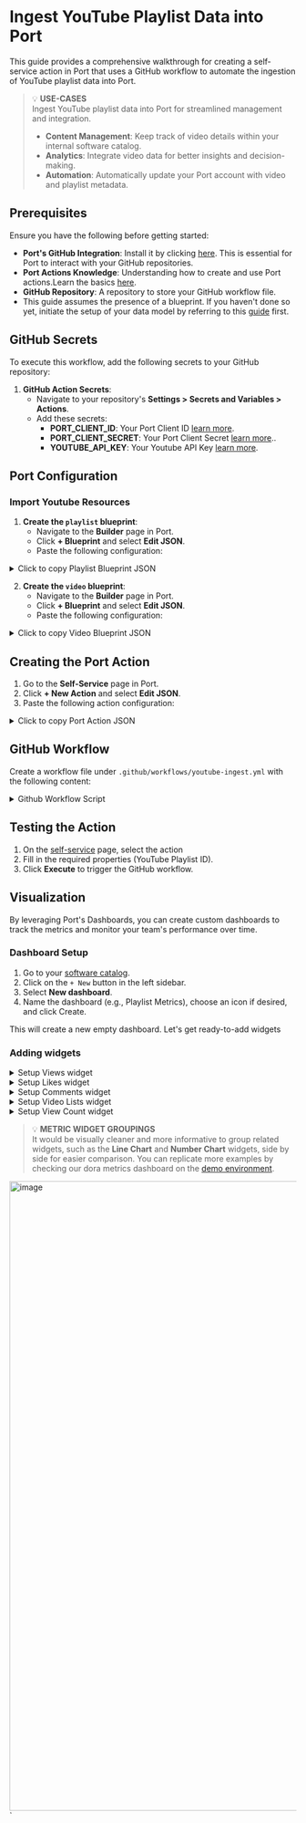 # Ingest YouTube Playlist Data into Port
This guide provides a comprehensive walkthrough for creating a self-service action in Port that uses a GitHub workflow to automate the ingestion of YouTube playlist data into Port.

> 💡 **USE-CASES**  
> Ingest YouTube playlist data into Port for streamlined management and integration.
> 
> - **Content Management**: Keep track of video details within your internal software catalog.
> - **Analytics**: Integrate video data for better insights and decision-making.
> - **Automation**: Automatically update your Port account with video and playlist metadata.

## Prerequisites

Ensure you have the following before getting started:

- **Port's GitHub Integration**: Install it by clicking [here](https://github.com/apps/getport-io/installations/select_target). This is essential for Port to interact with your GitHub repositories.
- **Port Actions Knowledge**: Understanding how to create and use Port actions.Learn the basics [here](https://docs.getport.io/actions-and-automations/create-self-service-experiences/setup-ui-for-action/).
- **GitHub Repository**: A repository to store your GitHub workflow file.
- This guide assumes the presence of a blueprint. If you haven't done so yet, initiate the setup of your data model by referring to this [guide](https://docs.getport.io/build-your-software-catalog/customize-integrations/configure-data-model/) first.

## GitHub Secrets

To execute this workflow, add the following secrets to your GitHub repository:

1. **GitHub Action Secrets**:
   - Navigate to your repository's **Settings > Secrets and Variables > Actions**.
   - Add these secrets:
     - **PORT_CLIENT_ID**: Your Port Client ID [learn more](https://docs.getport.io/build-your-software-catalog/custom-integration/api/#find-your-port-credentials).
     - **PORT_CLIENT_SECRET**: Your Port Client Secret [learn more](https://docs.getport.io/build-your-software-catalog/custom-integration/api/#find-your-port-credentials)..
     - **YOUTUBE_API_KEY**: Your Youtube API Key [learn more](https://developers.google.com/youtube/v3/docs#calling-the-api).

## Port Configuration

### Import Youtube Resources

1. **Create the `playlist` blueprint**:
   - Navigate to the **Builder** page in Port.
   - Click **+ Blueprint** and select **Edit JSON**.
   - Paste the following configuration:

  <details>
  <summary>Click to copy Playlist Blueprint JSON</summary>

   ```json
{
     "identifier": "playlist",
     "description": "This blueprint represents a YouTube playlist",
     "title": "playlist",
     "icon": "Widget",
     "schema": {
       "properties": {
         "playlistId": {
           "type": "string",
           "title": "Playlist ID"
         },
         "title": {
           "type": "string",
           "title": "Title"
         },
         "description": {
           "type": "string",
           "title": "Description"
         },
         "thumbnailUrl": {
           "type": "string",
           "title": "Thumbnail URL"
         },
         "videoCount": {
           "type": "number",
           "title": "Number of Videos"
         },
         "created_at": {
           "type": "string",
           "title": "Published At"
         }
       },
       "required": ["playlistId", "title"]
     }
}
```
</details>

2. **Create the `video` blueprint**:
   - Navigate to the **Builder** page in Port.
   - Click **+ Blueprint** and select **Edit JSON**.
   - Paste the following configuration:

 <details>
 <summary>Click to copy Video Blueprint JSON</summary>

   ```json
{
    "identifier": "video",
    "description": "This blueprint represents a video in our software catalog",
    "title": "video",
    "icon": "Widget",
    "schema": {
      "properties": {
        "videoId": {
          "type": "string",
          "title": "Video ID"
        },
        "title": {
          "type": "string",
          "title": "Title"
        },
        "description": {
          "type": "string",
          "title": "Description"
        },
        "thumbnailUrl": {
          "type": "string",
          "title": "Thumbnail URL"
        },
        "duration": {
          "type": "string",
          "title": "Duration"
        },
        "viewCount": {
          "type": "number",
          "title": "View Count"
        },
        "likeCount": {
          "type": "number",
          "title": "Like Count"
        },
        "commentCount": {
          "type": "number",
          "title": "Comment Count"
        }
      },
      "required": ["videoId", "title"]
    },
    "relations": {
      "belongs_to_playlist": {
        "title": "Belongs to Playlist",
        "target": "playlist",
        "required": false,
        "many": false
      }
    }
```
</details>

## Creating the Port Action

1. Go to the **Self-Service** page in Port.
2. Click **+ New Action** and select **Edit JSON**.
3. Paste the following action configuration:

<details>
<summary>Click to copy Port Action JSON</summary>
   
> 💡 **TIP**  
> 
> - `<GITHUB-ORG>` – your GitHub organization or user name.
> - `<GITHUB-REPO-NAME>` – your GitHub repository name.
   
   ```json
   {
      "identifier": "ingest-youtube-playlist",
      "title": "Ingest Youtube Playlist",
      "icon": "Youtrack",
      "trigger": {
        "type": "self-service",
        "operation": "CREATE",
        "userInputs": {
          "properties": {
            "playlistid": {
              "type": "string",
              "title": "playlistid"
            }
          },
          "required": [
            "playlistid"
          ],
          "order": []
        },
        "blueprintIdentifier": "playlist"
      },
      "invocationMethod": {
        "type": "GITHUB",
        "org": "<GITHUB-ORG>",
        "repo": "<GITHUB-REPO-NAME>",
        "workflow": "newone.yml",
        "workflowInputs": {
          "{{ spreadValue() }}": "{{ .inputs }}",
          "port_context": {
            "runId": "{{ .run.id }}",
            "blueprint": "{{ .action.blueprint }}"
          }
        },
        "reportWorkflowStatus": true
      },
      "requiredApproval": false
    }
   
   ```
 </details>

## GitHub Workflow

Create a workflow file under `.github/workflows/youtube-ingest.yml` with the following content:

<details>
<summary>Github Workflow Script</summary>
  
```yaml
name: Update Port with YouTube Playlist Data
on:
  workflow_dispatch:
    inputs:
      playlistid:
        description: 'ID of the YouTube playlist'
        required: true
      port_context:
        description: 'Port context payload'
        required: true

jobs:
  update_port:
    runs-on: ubuntu-latest
    env:
      PORT_CLIENT_ID: ${{ secrets.PORT_CLIENT_ID }}
      PORT_CLIENT_SECRET: ${{ secrets.PORT_CLIENT_SECRET }}
      GITHUB_TOKEN: ${{ secrets.GITHUB_TOKEN }}
      PORT_RUN_ID: ${{ fromJson(inputs.port_context).runId }}

    steps:
      - name: Checkout code
        uses: actions/checkout@v4

      - name: Install jq for JSON processing
        run: sudo apt-get install jq

      - name: Fetch and Process YouTube Data using Bash
        id: fetch_data
        env:
          YOUTUBE_API_KEY: ${{ secrets.YOUTUBE_API_KEY }}
          PLAYLIST_ID: ${{ inputs.playlistid }}
          PORT_CLIENT_ID: ${{ secrets.PORT_CLIENT_ID }}
          PORT_CLIENT_SECRET: ${{ secrets.PORT_CLIENT_SECRET }}
        run: |
          set -e  # Exit immediately if any command returns a non-zero status

          # Ensure environment variables are trimmed of whitespace
          PORT_CLIENT_ID=$(echo "$PORT_CLIENT_ID" | xargs)
          PORT_CLIENT_SECRET=$(echo "$PORT_CLIENT_SECRET" | xargs)

          # Function to get Port access token
          get_port_access_token() {
            response=$(curl -s -X POST "https://api.getport.io/v1/auth/access_token" \
              -H "Content-Type: application/json" \
              -d '{
                "clientId": "'"$PORT_CLIENT_ID"'",
                "clientSecret": "'"$PORT_CLIENT_SECRET"'"
              }')

            # Check if the response contains an error
            if echo "$response" | grep -q '"ok":false'; then
              echo "Error obtaining access token: $(echo "$response" | jq -r '.error' )"
              return 1
            fi

            # Extract the access token from the response
            access_token=$(echo "$response" | jq -r '.accessToken // empty')
            if [ -z "$access_token" ]; then
              echo "Failed to retrieve access token. Response: $response"
              return 1
            fi

            echo "$access_token"
          }

          # Retrieve and sanitize the access token
          ACCESS_TOKEN=$(get_port_access_token)
          if [ -z "$ACCESS_TOKEN" ]; then
            echo "Failed to obtain access token. Exiting."
            exit 1
          fi

          echo "Access token obtained: ${ACCESS_TOKEN:0:50}..."

          # Validate the JWT format
          if ! [[ "$ACCESS_TOKEN" =~ ^[a-zA-Z0-9_-]+\.[a-zA-Z0-9_-]+\.[a-zA-Z0-9_-]+$ ]]; then
            echo "Invalid JWT format detected. Please check the token generation."
            exit 1
          fi

          # Fetch playlist details
          playlist_response=$(curl -s "https://www.googleapis.com/youtube/v3/playlists?part=snippet,contentDetails,status&id=${PLAYLIST_ID}&key=${YOUTUBE_API_KEY}")
          playlist_id=$(echo $playlist_response | jq -r '.items[0].id')
          playlist_title=$(echo $playlist_response | jq -r '.items[0].snippet.title')
          playlist_description=$(echo $playlist_response | jq -r '.items[0].snippet.description')
          playlist_thumbnail=$(echo $playlist_response | jq -r '.items[0].snippet.thumbnails.default.url')
          playlist_video_count=$(echo $playlist_response | jq -r '.items[0].contentDetails.itemCount')
          playlist_published_at=$(echo $playlist_response | jq -r '.items[0].snippet.publishedAt')

          # Create playlist entity payload
          playlist_entity=$(jq -n --arg id "$playlist_id" --arg title "$playlist_title" \
            --arg description "$playlist_description" --arg thumbnailUrl "$playlist_thumbnail" \
            --arg videoCount "$playlist_video_count" --arg created_at "$playlist_published_at" \
            '{
              identifier: $id,
              title: $title,
              properties: {
                playlistId: $id,
                title: $title,
                description: $description,
                thumbnailUrl: $thumbnailUrl,
                videoCount: ($videoCount | tonumber),
                created_at: $created_at
              }
            }')

          # Print JSON payload for validation
          echo "Payload: $playlist_entity"
          echo "$playlist_entity" | jq .

          # Use HTTP/1.1 to avoid HTTP/2 protocol issues and capture response
          response=$(curl --http1.1 -s -w "%{http_code}\n" -o /tmp/playlist_response.json -X POST "https://api.getport.io/v1/blueprints/playlist/entities?upsert=true" \
            -H "Authorization: Bearer $ACCESS_TOKEN" \
            -H "Content-Type: application/json" \
            -d "$playlist_entity")

          http_code=$(echo "$response" | head -c 1)
          body=$(cat /tmp/playlist_response.json)

          echo "HTTP Response Code: $http_code"
          echo "Response Body: $body"

          if [[ "$http_code" != "2" ]]; then
            echo "Failed to push playlist to Port. HTTP code: $http_code"
            echo "Response Body: $body"
            exit 1
          fi

          # Fetch and process videos in the playlist
          next_page_token=""
          while :; do
            url="https://www.googleapis.com/youtube/v3/playlistItems?part=snippet&maxResults=50&playlistId=${PLAYLIST_ID}&key=${YOUTUBE_API_KEY}${next_page_token:+&pageToken=$next_page_token}"
            response=$(curl -s "$url")
            next_page_token=$(echo $response | jq -r '.nextPageToken // empty')

            video_ids=$(echo $response | jq -r '.items[].snippet.resourceId.videoId')
            for video_id in $video_ids; do
              video_details=$(curl -s "https://www.googleapis.com/youtube/v3/videos?part=snippet,contentDetails,statistics&id=$video_id&key=${YOUTUBE_API_KEY}")
              video_title=$(echo $video_details | jq -r '.items[0].snippet.title')
              video_description=$(echo $video_details | jq -r '.items[0].snippet.description')
              video_thumbnail=$(echo $video_details | jq -r '.items[0].snippet.thumbnails.default.url')
              video_duration=$(echo $video_details | jq -r '.items[0].contentDetails.duration')
              video_view_count=$(echo $video_details | jq -r '.items[0].statistics.viewCount // 0')
              video_like_count=$(echo $video_details | jq -r '.items[0].statistics.likeCount // 0')
              video_comment_count=$(echo $video_details | jq -r '.items[0].statistics.commentCount // 0')

              # Create video entity payload
              video_entity=$(jq -n --arg id "$video_id" --arg title "$video_title" \
                --arg description "$video_description" --arg thumbnailUrl "$video_thumbnail" \
                --arg duration "$video_duration" --argjson viewCount "$video_view_count" \
                --argjson likeCount "$video_like_count" --argjson commentCount "$video_comment_count" \
                --arg playlistId "$playlist_id" \
                '{
                  identifier: $id,
                  title: $title,
                  properties: {
                    videoId: $id,
                    title: $title,
                    description: $description,
                    thumbnailUrl: $thumbnailUrl,
                    duration: $duration,
                    viewCount: $viewCount,
                    likeCount: $likeCount,
                    commentCount: $commentCount
                  },
                  relations: {
                    belongs_to_playlist: $playlistId
                  }
                }')

              # Print video payload for validation
              echo "Video Payload: $video_entity"
              echo "$video_entity" | jq .

              # Use HTTP/1.1 to avoid HTTP/2 protocol issues and capture response
              response=$(curl --http1.1 -s -w "%{http_code}\n" -o /tmp/video_response.json -X POST "https://api.getport.io/v1/blueprints/video/entities?upsert=true" \
                -H "Authorization: Bearer $ACCESS_TOKEN" \
                -H "Content-Type: application/json" \
                -d "$video_entity")

              http_code=$(echo "$response" | head -c 1)
              body=$(cat /tmp/video_response.json)

              echo "HTTP Response Code: $http_code"
              echo "Response Body: $body"

              if [[ "$http_code" != "2" ]]; then
                echo "Failed to push video to Port. HTTP code: $http_code"
                echo "Response Body: $body"
                exit 1
              fi
            done

            [[ -z "$next_page_token" ]] && break
          done
```
</details>


## Testing the Action

1. On the [self-service](https://app.getport.io/self-serve) page, select the action
2. Fill in the required properties (YouTube Playlist ID).
3. Click **Execute** to trigger the GitHub workflow.


## Visualization

By leveraging Port's Dashboards, you can create custom dashboards to track the metrics and monitor your team's performance over time.

### Dashboard Setup

1. Go to your [software catalog](https://app.getport.io/organization/catalog).
2. Click on the `+ New` button in the left sidebar.
3. Select **New dashboard**.
4. Name the dashboard (e.g., Playlist Metrics), choose an icon if desired, and click Create.
   
This will create a new empty dashboard. Let's get ready-to-add widgets


### Adding widgets
<details>
 <summary>Setup Views widget</summary>
   
   1. `Click +` Widget and select Number Chart.

   2. Title: Views, (add the metric icon).

   3. Select Aggregrate by property and choose video as the Blueprint.

   4. Select View Count as Property and Sum as the Function

   <img width="613" alt="image" src="https://github.com/user-attachments/assets/14fec310-7bf6-42ad-b9b7-5e850c234133">

   5. Click Save.

</details>


<details>
 <summary>Setup Likes widget</summary>
   
   1. `Click +` Widget and select Number Chart.

   2. Title: Likes, (add the star icon).

   3. Select Aggregrate by property and choose video as the Blueprint.

   4. Select Like Count as Property and Sum as the Function

   <img width="610" alt="image" src="https://github.com/user-attachments/assets/3cf8acb0-6645-40bb-b467-a2ffcb4043f5">

   5. Click Save.

</details>


<details>
 <summary>Setup Comments widget</summary>
   
   1. `Click +`Widget and select Number Chart.

   2. Title: Comments, (add the metric icon).

   3. Select Aggregrate by property and choose video as the Blueprint.

   4. Select Comment Count as Property and Sum as the Function

   <img width="610" alt="image" src="https://github.com/user-attachments/assets/9d484f27-aa48-4c81-ade3-bd1b720d9bed">

   5. Click Save.

</details>


<details>
 <summary>Setup Video Lists widget</summary>
   
   1. `Click +` Widget and select Table.

   2. Title: Video Lists, (add the store icon).

   3. Select Video as the Blueprint.

   4. Add Description and ThumbnailURL as excluded property.

   <img width="612" alt="image" src="https://github.com/user-attachments/assets/c947e440-908c-472a-8a58-8dd65c8fbc8e">

   5. Click Save.

</details>


<details>
 <summary>Setup View Count widget</summary>
   
   1. `Click +` Widget and select Pie Chart.

   2. Title: View Count, (add the pie icon).

   3. Choose video as the Blueprint.

   4. Select Breakdown Property as View Count

   <img width="605" alt="image" src="https://github.com/user-attachments/assets/0757af44-b6b3-45bd-9765-d9f5eea199df">

   4. Click Save.

</details>

> 💡 **METRIC WIDGET GROUPINGS**  
> It would be visually cleaner and more informative to group related widgets, such as the **Line Chart** and **Number Chart** widgets, side by side for easier comparison. You can replicate more examples by checking our dora metrics dashboard on the [demo environment](https://demo.getport.io/organization/home).

<img width="1104" alt="image" src="https://github.com/user-attachments/assets/8dd333a0-eb42-45fa-9f80-78d96f111238">`